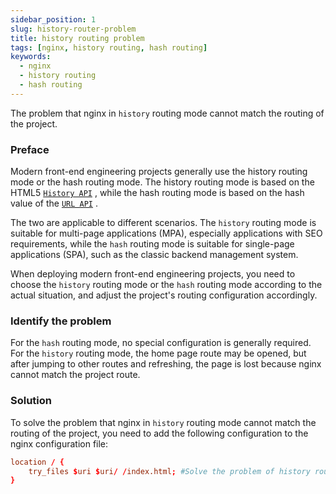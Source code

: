 ```yaml
---
sidebar_position: 1
slug: history-router-problem
title: history routing problem
tags: [nginx, history routing, hash routing]
keywords:
  - nginx
  - history routing
  - hash routing
---
```


The problem that nginx in `history` routing mode cannot match the routing of the project.

### Preface

Modern front-end engineering projects generally use the history routing mode or the hash routing mode. The history routing mode is based on the HTML5 [`History API`](https://developer.mozilla.org/docs/Web/API/History) , while the hash routing mode is based on the hash value of the [`URL API`](https://developer.mozilla.org/docs/Web/API/URL) .

The two are applicable to different scenarios. The `history` routing mode is suitable for multi-page applications (MPA), especially applications with SEO requirements, while the `hash` routing mode is suitable for single-page applications (SPA), such as the classic backend management system.

When deploying modern front-end engineering projects, you need to choose the `history` routing mode or the `hash` routing mode according to the actual situation, and adjust the project's routing configuration accordingly.

### Identify the problem

For the `hash` routing mode, no special configuration is generally required. For the `history` routing mode, the home page route may be opened, but after jumping to other routes and refreshing, the page is lost because nginx cannot match the project route.

### Solution

To solve the problem that nginx in `history` routing mode cannot match the routing of the project, you need to add the following configuration to the nginx configuration file:

```conf title="nginx.conf"
location / {
    try_files $uri $uri/ /index.html; #Solve the problem of history route matching failure
}
```
